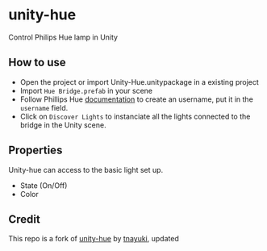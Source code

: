 # unity-hue
Control Philips Hue lamp in Unity

## How to use

* Open the project or import Unity-Hue.unitypackage in a existing project
* Import `Hue Bridge.prefab` in your scene
* Follow Phillips Hue [documentation](http://www.developers.meethue.com/documentation/getting-started) to create an username, put it in the `username` field. 
* Click on `Discover Lights` to instanciate all the lights connected to the bridge in the Unity scene. 

## Properties
Unity-hue can access to the basic light set up. 

* State (On/Off)
* Color

## Credit

This repo is a fork of [unity-hue](https://github.com/tnayuki/Unity-Hue) by [tnayuki](https://github.com/tnayuki), updated